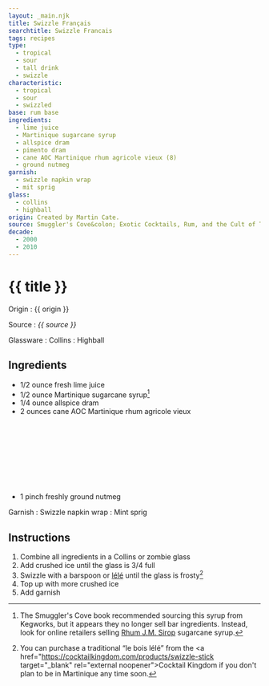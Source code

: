 ```yaml
---
layout: _main.njk
title: Swizzle Français
searchtitle: Swizzle Francais
tags: recipes
type:
  - tropical
  - sour
  - tall drink
  - swizzle
characteristic:
  - tropical
  - sour
  - swizzled
base: rum base
ingredients:
  - lime juice
  - Martinique sugarcane syrup
  - allspice dram
  - pimento dram
  - cane AOC Martinique rhum agricole vieux (8)
  - ground nutmeg
garnish: 
  - swizzle napkin wrap
  - mit sprig
glass:
  - collins
  - highball
origin: Created by Martin Cate.
source: Smuggler's Cove&colon; Exotic Cocktails, Rum, and the Cult of Tiki
decade:
  - 2000
  - 2010
---
```


<!-- markdownlint-disable MD025 -->
# {{ title }}
<!-- markdownlint-disable MD025 -->

Origin
  : {{ origin }}

Source
  : <cite>{{ source }}</cite>

Glassware
  : Collins
  : Highball

## Ingredients

- 1/2 ounce fresh lime juice
- 1/2 ounce Martinique sugarcane syrup[^1]
- 1/4 ounce allspice dram
- 2 ounces cane AOC Martinique rhum agricole vieux<icon-l space="1em" class="bigger" label="(8)"><span class="with-icon"><svg class="icon"><use href="/assets/images/icons/circle-8.svg#circle-8"></use></svg></span></icon-l>
- 1 pinch freshly ground nutmeg

[^1]: The Smuggler's Cove book recommended sourcing this syrup from Kegworks, but it appears they no longer sell bar ingredients. Instead, look for online retailers selling <a href="https://bit.ly/3WEiuK1" target="_blank" rel="external noopener">Rhum J.M. Sirop</a> sugarcane syrup.

Garnish
  : Swizzle napkin wrap
  : Mint sprig

## Instructions

1. Combine all ingredients in a Collins or zombie glass
2. Add crushed ice until the glass is 3/4 full
3. Swizzle with a barspoon or <a href="https://www.uncommoncaribbean.com/martinique/uncommon-buy-le-bois-lele-the-authentic-caribbean-swizzle-stick/" target="_blank" rel="external noopener">lélé</a> until the glass is frosty[^2]
4. Top up with more crushed ice
5. Add garnish

[^2]: You can purchase a traditional <q>le bois lélé</q> from the <a href="<https://cocktailkingdom.com/products/swizzle-stick> target="_blank" rel="external noopener">Cocktail Kingdom</a> if you don't plan to be in Martinique any time soon.
